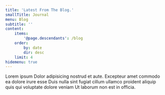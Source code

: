 ```yaml
---
title: 'Latest From The Blog.'
smallTitle: Journal
menu: Blog
subtitle: ''
content:
    items:
        '@page.descendants': /blog
    order:
        by: date
        dir: desc
    limit: 4
hidemenu: true
---
```


Lorem ipsum Dolor adipisicing nostrud et aute. Excepteur amet commodo ea dolore irure esse Duis nulla sint fugiat cillum ullamco proident aliquip quis qui voluptate dolore veniam Ut laborum non est in officia.